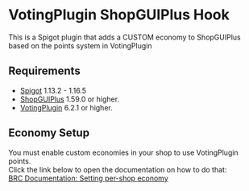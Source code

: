 # VotingPlugin ShopGUIPlus Hook
This is a Spigot plugin that adds a CUSTOM economy to ShopGUIPlus based on the points system in VotingPlugin

## Requirements
- [Spigot](https://www.spigotmc.org/) 1.13.2 - 1.16.5
- [ShopGUIPlus](https://www.spigotmc.org/resources/6515/) 1.59.0 or higher.
- [VotingPlugin](https://www.spigotmc.org/resources/15358/) 6.2.1 or higher.

## Economy Setup
You must enable custom economies in your shop to use VotingPlugin points.  
Click the link below to open the documentation on how to do that:  
[BRC Documentation: Setting per-shop economy](https://docs.brcdev.net/#/shopgui/shops-items-setup?id=setting-per-shop-economy)
